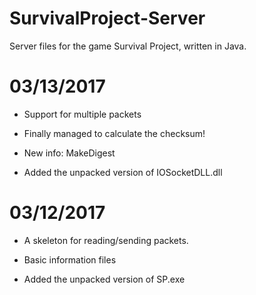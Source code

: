# SurvivalProject-Server
Server files for the game Survival Project, written in Java.

# 03/13/2017
* Support for multiple packets

* Finally managed to calculate the checksum!

* New info: MakeDigest

* Added the unpacked version of IOSocketDLL.dll

# 03/12/2017

* A skeleton for reading/sending packets.

* Basic information files

* Added the unpacked version of SP.exe
